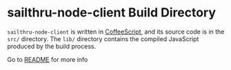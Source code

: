 # sailthru-node-client Build Directory

`sailthru-node-client` is written in [CoffeeScript](http://coffeescript.org/), and its
source code is in the `src/` directory. The `lib/` directory contains the
compiled JavaScript produced by the build process.

Go to [README](../README.md) for more info

